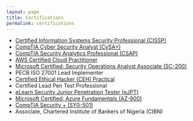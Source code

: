 ```yaml
---
layout: page
title: Certifications
permalink: certifications
---
```


* <a href="https://www.credly.com/badges/78ed0c84-9c5d-455a-9d4d-a2f1c48f1e99/linked_in_profile" target="_blank">Certified Information Systems Security Professional (CISSP) </a>
* <a href="https://www.credly.com/earner/earned/badge/fa6e9d09-0eaa-48fe-a1a5-ca418ddd428d" target="_blank">CompTIA Cyber Security Analyst (CySA+) </a>
* <a href="https://www.credly.com/earner/earned/badge/7cf7972a-d568-4691-addb-372868d7f01c" target="_blank"> CompTIA Security Analytics Professional (CSAP)</a>
* <a href="https://www.credly.com/earner/earned/badge/ac92fc15-1974-4841-938a-d490a7933096" target="_blank">AWS Certified Cloud Practitioner </a>
* <a href="https://www.credly.com/earner/earned/badge/21eda219-b93f-42c1-afbb-407547df7027" target="_blank">Microsoft Certified: Security Operations Analyst Associate (SC-200) </a>
* PECB ISO 27001 Lead Implementer
* <a href="https://drive.google.com/file/d/1FaaRGWvnxLURpqygEaxN1u7wyetqsikn/view?usp=drive_link" target="_blank">Certified Ethical Hacker (CEH) Practical </a>
* Certified Lead Pen Test Professional
* <a href="https://drive.google.com/file/d/1TYAij-5YOKh7B2_pyL_eUxkTTKsQGJ1P/view?usp=drive_link" target="_blank">eLearn Security Junior Penetration Tester (eJPT) </a>
* <a href="https://www.credly.com/earner/earned/badge/6e2761e8-0d19-46b4-a45a-fa7d20a0e9e8" target="_blank">Microsoft Certified: Azure Fundamentals (AZ-900)</a>
* <a href="https://www.credly.com/earner/earned/badge/f2fc223a-047d-421c-b0f7-bed81bea832b" target="_blank"> CompTIA Security + (SY0-501) </a>
* Associate, Chartered Institute of Bankers of Nigeria (CIBN)


<!-- > Bitcoin (₿) is a decentralized digital currency, without a central bank or single administrator, that can be sent from user to user on the peer-to-peer bitcoin network without the need for intermediaries. Transactions are verified by network nodes through cryptography and recorded in a public distributed ledger called a blockchain. The cryptocurrency was invented in 2008 by an unknown person or group of people using the name Satoshi Nakamoto. - Wikipedia

The following two images are all uploaded to Github issue - the first one is inserted using Markdown and the second one is inserted using HTML - either way is fine although I think HTML way gives you more control such as width, style, etc. 

![dmitry-demidko-OG3A-ilG8AY-unsplash](https://user-images.githubusercontent.com/595772/149054244-43d31a99-8794-4bc6-8dee-4a02ef322f10.jpeg)

Photo by <a href="https://unsplash.com/@wildbook?utm_source=unsplash&utm_medium=referral&utm_content=creditCopyText">Dmitry Demidko</a> on <a href="https://unsplash.com/s/photos/bitcoin?utm_source=unsplash&utm_medium=referral&utm_content=creditCopyText">Unsplash</a>

<img class="mx-auto shadow rounded w-3/4" src="https://user-images.githubusercontent.com/595772/150048945-762ad471-2bc3-424d-91ab-a501a7e8662d.jpeg">

Photo by <a href="https://unsplash.com/@jeremybezanger?utm_source=unsplash&utm_medium=referral&utm_content=creditCopyText">Jeremy Bezanger</a> on <a href="https://unsplash.com/s/photos/bitcoin?utm_source=unsplash&utm_medium=referral&utm_content=creditCopyText">Unsplash</a> -->